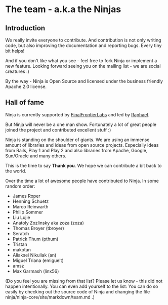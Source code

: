 The team - a.k.a the Ninjas
===========================

Introduction
------------

We really invite everyone to contribute. And contribution is not only writing code,
but also improving the documentation and reporting bugs. Every tiny bit
helps!

And if you don't like what you see - feel free to fork Ninja or implement a new feature. 
Looking forward seeing you on the mailing list - we are social creatures :)

By the way - Ninja is Open Source and licensed under the business friendly Apache 2.0 license.


Hall of fame
------------

Ninja is currently supported by [FinalFrontierLabs](http://www.finalfrontierlabs.com) 
and led by [Raphael](http://raphaelbauer.com).

But Ninja will never be a one man show. Fortunately a lot of great 
people joined the project and contributed excellent stuff :) 

Ninja is standing on the shoulder of giants. 
We are using an immense amount of libraries and ideas from open source projects.
Especially ideas from Rails, Play 1 and Play 2 and also 
libraries from Apache, Google, Sun/Oracle and many others.

This is the time to say **Thank you**. We hope we can contribute a bit back to the world.

Over the time a lot of awesome people have
contributed to Ninja. In some random order:

 * James Roper
 * Henning Schuetz
 * Marco Reinwarth
 * Philip Sommer
 * Liu Lujie
 * Anatoly Zozlinsky aka zoza (zoza)
 * Thomas Broyer (tbroyer)
 * Seratch
 * Patrick Thum (pthum)
 * Tristan
 * makotan
 * Aliaksei Nikuliak (an)
 * Miguel Triana (emiguelt)
 * amsz
 * Max Garmash (linx56)

(Do you feel you are missing from that list? Please let us know - this did not happen
intentionally. You can even add yourself to the list:
You can do so easily by checking out the source code of Ninja and changing the file
ninja/ninja-core/site/markdown/team.md .)

